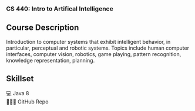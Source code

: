### CS 440: Intro to Artifical Intelligence

## Course Description
Introduction to computer systems that exhibit intelligent behavior, in particular, perceptual and robotic systems. Topics include human computer interfaces, computer vision, robotics, game playing, pattern recognition, knowledge representation, planning.

## Skillset
💻 Java 8 <br>
👨🏽‍💻 GitHub Repo